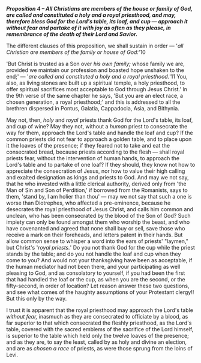 ***Proposition 4 – All Christians are members of the house or family of God, are called and constituted a holy and a royal priesthood, and may, therefore bless God for the Lord's table, its loaf, and cup — approach it without fear and partake of it with joy as often as they please, in remembrance of the death of their Lord and Savior.*** 

The  different  clauses  of  this  proposition,  we  shall  sustain  in order — '*all Christian are members of the family or house of God:*'10

'But Christ is trusted as a Son over *his own family;* whose family we  are,  provided  we  maintain  our  profession  and  boasted  hope unshaken to  the end;' — '*are called and constituted a holy and a royal  priesthood.*'11  You,  also,  as  living  stones  are  built  up  a spiritual temple, a holy priesthood, to offer spiritual sacrifices most acceptable to God through Jesus Christ.' In the 9th verse of the same  chapter  he  says,  'But  you  are  an  elect  race,  a  chosen generation,  a  royal  priesthood;'  and  this  is  addressed  to  all  the brethren  dispersed  in  Pontus,  Galatia,  Cappadocia,  Asia,  and Bithynia. 

May not, then, *holy* and *royal* priests thank God for the Lord's table, its loaf, and cup of wine? May they not, without a *human* priest to consecrate the way for them, approach the Lord's table and handle the loaf and cup? If the common priests did not fear to approach a golden table, and to place upon it the loaves of the presence; if they feared not to take and eat the consecrated bread, because  priests  according  to  the  flesh — shall  royal  priests  fear, without the intervention of human hands, to approach the Lord's table and to partake of one loaf? If they should, they know not how to appreciate the consecration of Jesus, nor how to value their high calling and exalted designation as kings and priests to God. And may  we  not  say,  that  he  who  invested  with  a  little  clerical authority, derived only from 'the Man of Sin and Son of Perdition,' if borrowed from  the Romanists,  says  to  them, 'stand by,  I am holier than thou' — may we not say that such a one is worse than Diotrephes, who affected a pre-eminence, because he desecrates the royal priesthood of Jesus Christ, and calls him common and unclean, who has  been consecrated by the blood  of the Son of God? Such impiety can only be found amongst them who worship the beast, and who have covenanted and agreed that none shall buy or  sell,  save  those  who  receive  a  mark  on  their  foreheads,  and letters patent in their hands. But allow common sense to whisper a word into the ears of priests' "laymen," but Christ's '*royal priests.*' Do you not thank God for the cup while the priest stands by the table; and do you not handle the loaf and cup when they come to you? And would not your thanksgiving have been as acceptable, if the human mediator had not been there, and your participating as well pleasing to God, and as consolatory to yourself, if you had been the first that had handled the loaf or the cup, as when you are the second, or the fifty-second, in order of location? Let reason answer these two questions, and see what comes of the haughty assumptions of your Protestant clergy!! But this only by the way. 

I trust it is apparent that the royal priesthood may approach the Lord's  table  *without  fear,*  inasmuch  as  they  are  consecrated  to officiate by a blood, as far superior to that which consecrated the fleshly  priesthood,  as  the  Lord's  table,  covered  with  the  sacred emblems of the sacrifice of the Lord himself, is superior to the table which held only the twelve loaves of the presence; and as they are, to say the least, called by as holy and divine an election, and are as *chosen a race* of priests, as were those sprung from the loins of Levi. 

